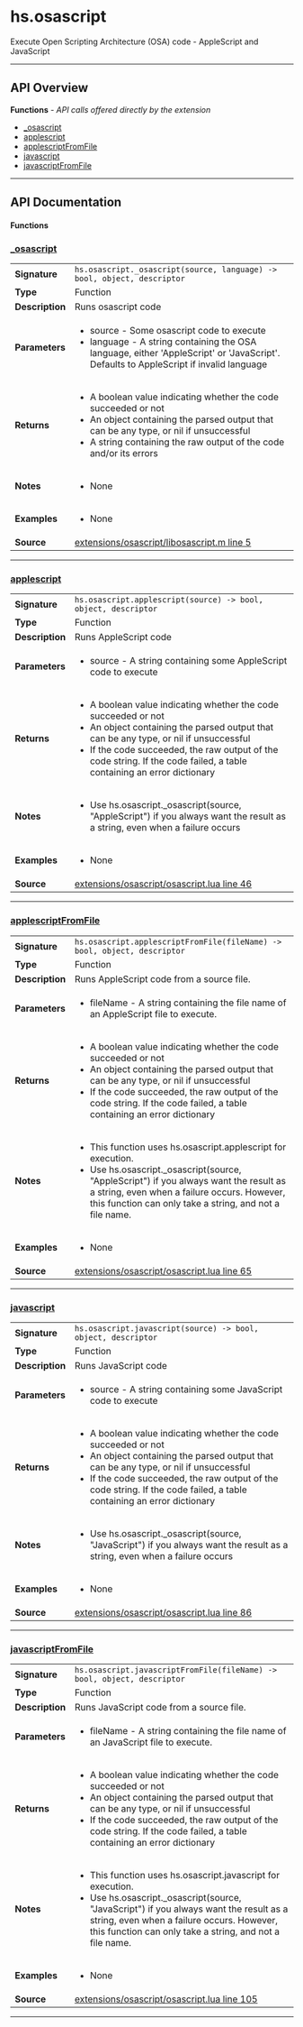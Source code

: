 # hs.osascript

Execute Open Scripting Architecture (OSA) code - AppleScript and JavaScript


---

## API Overview
**Functions** - _API calls offered directly by the extension_
 * [_osascript](#_osascript)
 * [applescript](#applescript)
 * [applescriptFromFile](#applescriptfromfile)
 * [javascript](#javascript)
 * [javascriptFromFile](#javascriptfromfile)


---

## API Documentation

#### Functions


### [_osascript](#_osascript)

|                                             |                                                                                     |
| --------------------------------------------|-------------------------------------------------------------------------------------|
| **Signature**                               | `hs.osascript._osascript(source, language) -> bool, object, descriptor`                                                                    |
| **Type**                                    | Function                                                                     |
| **Description**                             | Runs osascript code                                                                     |
| **Parameters**                              | <ul><li>source - Some osascript code to execute</li><li>language - A string containing the OSA language, either 'AppleScript' or 'JavaScript'. Defaults to AppleScript if invalid language</li></ul> |
| **Returns**                                 | <ul><li>A boolean value indicating whether the code succeeded or not</li><li>An object containing the parsed output that can be any type, or nil if unsuccessful</li><li>A string containing the raw output of the code and/or its errors</li></ul>          |
| **Notes**                                   | <ul><li>None</li></ul> |
| **Examples**                                | <ul><li>None</li></ul> |
| **Source**                                  | [extensions/osascript/libosascript.m line 5](https://github.com/CommandPost/CommandPost-App/blob/master/extensions/osascript/libosascript.m#L5) |

---


### [applescript](#applescript)

|                                             |                                                                                     |
| --------------------------------------------|-------------------------------------------------------------------------------------|
| **Signature**                               | `hs.osascript.applescript(source) -> bool, object, descriptor`                                                                    |
| **Type**                                    | Function                                                                     |
| **Description**                             | Runs AppleScript code                                                                     |
| **Parameters**                              | <ul><li>source - A string containing some AppleScript code to execute</li></ul> |
| **Returns**                                 | <ul><li>A boolean value indicating whether the code succeeded or not</li><li>An object containing the parsed output that can be any type, or nil if unsuccessful</li><li>If the code succeeded, the raw output of the code string. If the code failed, a table containing an error dictionary</li></ul>          |
| **Notes**                                   | <ul><li>Use hs.osascript._osascript(source, "AppleScript") if you always want the result as a string, even when a failure occurs</li></ul> |
| **Examples**                                | <ul><li>None</li></ul> |
| **Source**                                  | [extensions/osascript/osascript.lua line 46](https://github.com/CommandPost/CommandPost-App/blob/master/extensions/osascript/osascript.lua#L46) |

---


### [applescriptFromFile](#applescriptfromfile)

|                                             |                                                                                     |
| --------------------------------------------|-------------------------------------------------------------------------------------|
| **Signature**                               | `hs.osascript.applescriptFromFile(fileName) -> bool, object, descriptor`                                                                    |
| **Type**                                    | Function                                                                     |
| **Description**                             | Runs AppleScript code from a source file.                                                                     |
| **Parameters**                              | <ul><li>fileName - A string containing the file name of an AppleScript file to execute.</li></ul> |
| **Returns**                                 | <ul><li>A boolean value indicating whether the code succeeded or not</li><li>An object containing the parsed output that can be any type, or nil if unsuccessful</li><li>If the code succeeded, the raw output of the code string. If the code failed, a table containing an error dictionary</li></ul>          |
| **Notes**                                   | <ul><li>This function uses hs.osascript.applescript for execution.</li><li>Use hs.osascript._osascript(source, "AppleScript") if you always want the result as a string, even when a failure occurs. However, this function can only take a string, and not a file name.</li></ul> |
| **Examples**                                | <ul><li>None</li></ul> |
| **Source**                                  | [extensions/osascript/osascript.lua line 65](https://github.com/CommandPost/CommandPost-App/blob/master/extensions/osascript/osascript.lua#L65) |

---


### [javascript](#javascript)

|                                             |                                                                                     |
| --------------------------------------------|-------------------------------------------------------------------------------------|
| **Signature**                               | `hs.osascript.javascript(source) -> bool, object, descriptor`                                                                    |
| **Type**                                    | Function                                                                     |
| **Description**                             | Runs JavaScript code                                                                     |
| **Parameters**                              | <ul><li>source - A string containing some JavaScript code to execute</li></ul> |
| **Returns**                                 | <ul><li>A boolean value indicating whether the code succeeded or not</li><li>An object containing the parsed output that can be any type, or nil if unsuccessful</li><li>If the code succeeded, the raw output of the code string. If the code failed, a table containing an error dictionary</li></ul>          |
| **Notes**                                   | <ul><li>Use hs.osascript._osascript(source, "JavaScript") if you always want the result as a string, even when a failure occurs</li></ul> |
| **Examples**                                | <ul><li>None</li></ul> |
| **Source**                                  | [extensions/osascript/osascript.lua line 86](https://github.com/CommandPost/CommandPost-App/blob/master/extensions/osascript/osascript.lua#L86) |

---


### [javascriptFromFile](#javascriptfromfile)

|                                             |                                                                                     |
| --------------------------------------------|-------------------------------------------------------------------------------------|
| **Signature**                               | `hs.osascript.javascriptFromFile(fileName) -> bool, object, descriptor`                                                                    |
| **Type**                                    | Function                                                                     |
| **Description**                             | Runs JavaScript code from a source file.                                                                     |
| **Parameters**                              | <ul><li>fileName - A string containing the file name of an JavaScript file to execute.</li></ul> |
| **Returns**                                 | <ul><li>A boolean value indicating whether the code succeeded or not</li><li>An object containing the parsed output that can be any type, or nil if unsuccessful</li><li>If the code succeeded, the raw output of the code string. If the code failed, a table containing an error dictionary</li></ul>          |
| **Notes**                                   | <ul><li>This function uses hs.osascript.javascript for execution.</li><li>Use hs.osascript._osascript(source, "JavaScript") if you always want the result as a string, even when a failure occurs. However, this function can only take a string, and not a file name.</li></ul> |
| **Examples**                                | <ul><li>None</li></ul> |
| **Source**                                  | [extensions/osascript/osascript.lua line 105](https://github.com/CommandPost/CommandPost-App/blob/master/extensions/osascript/osascript.lua#L105) |

---

